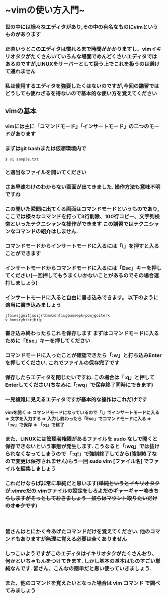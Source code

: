 # ~vimの使い方入門~

### 世の中には様々なエディタがあり,その中の有名なものにvimというものがあります

### 正直いうとこのエディタは慣れるまで時間がかかりますし、vimイキリオタクがたくさんいていろんな場面でめんどくさいエディタではあるのですが,LINUXをサーバーとして扱う上でこれを扱うのは避けて通れません

### 私は使用するエディタを強要したくはないのですが,今回の講習ではどうしても使わざるを得ないので基本的な使い方を覚えてください

## vimの基本

### vimには主に「コマンドモード」「インサートモード」の二つのモードがあります

### まずはgit bashまたは仮想環境内で
```
$ vi sample.txt
```

### と適当なファイルを開いてください

### さあ早速わけのわからない画面が出てきました. 操作方法も意味不明ですね

### この開いた瞬間に出てくる画面はコマンドモードというものであり,ここでは様々なコマンドを打って3行削除、100行コピー、文字列検索といったテクニシャンな操作ができます この講習ではテクニシャンなコマンドの紹介はしません.

### コマンドモードからインサートモードに入るには「i」を押すと入ることができます

### インサートモードからコマンドモードに入るには「Esc」キーを押してください(一回押してもうまくいかないことがあるのでその場合連打しましょう)

### インサートモードに入ると自由に書き込みできます。 以下のように適当に書き込みましょう

```
jfoiesjgoitjsoijrtbmvzdnfiugbaowepkrpowjgoiterk
v bnnsryhtkrjhigj
```

### 書き込み終わったらこれを保存します まずはコマンドモードに入るために「Esc」キーを押してください

### コマンドモードに入ったことが確認できたら「:w」と打ち込みEnterを押してください. これでファイルの保存完了です

### 保存したらエディタを閉じたいですね. この場合は「:q」と押してEnterしてください(ちなみに「:wq」で保存終了同時にできます)

### 一見複雑に見えるエディタですが基本的な操作はこれだけです

#### vimを開く => コマンドモードになっているので「i」でインサートモードに入る => 文字を入力する => 入力し終わったら「Esc」でコマンドモードに入る => 「:w」で保存 => 「:q」で終了

### また、LINUXには管理者権限があるファイルを sudo なしで開くと保存できないという事態が発生します. こうなると「:wq」では抜けられなくなってしまうので 「:q!」で強制終了してから(強制終了なので変更は保存されません)もう一回 sudo vim [ファイル名] でファイルを編集しましょう

### これだけならば非常に単純だと思います(~~単純というとイキリオタクが.vimrcだの.vimファイルの設定をしろよだのギャーギャー喚きちらしますがそっとしておきましょう　奴らはマウント取りたいだけのオ●クです~~)

　
### 皆さんはとにかく今あげたコマンドだけを覚えてください. 他のコマンドもありますが無理に覚える必要は全くありません

### しつこいようですがこのエディタはイキリオタクがたくさんおり、何かといちゃもんをつけてきます. しかし基本の基本はものすごい単純なんです. 皆さん、こんなの簡単だと思い使っていきましょう.

### また、他のコマンドを覚えたいとなった場合は vim コマンド で調べてみましょう